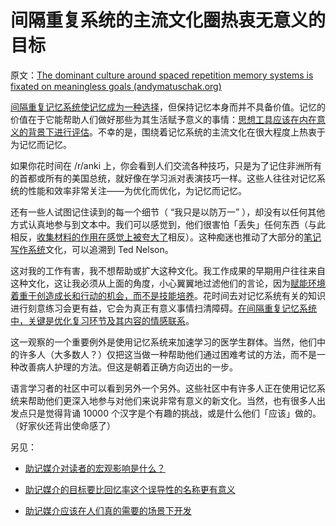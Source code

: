 # 间隔重复系统的主流文化圈热衷无意义的目标

原文：[The dominant culture around spaced repetition memory systems is fixated on meaningless goals (andymatuschak.org)](https://notes.andymatuschak.org/z7i9vs1MyadFaSkGBSwLVsfsQ5UEdN5aS2v9J)

[间隔重复记忆系统使记忆成为一种选择](https://notes.andymatuschak.org/z4bR1HVvDUhMXDm5SJB4Tiw4xGbrm9AfXWgbc)，但保持记忆本身而并不具备价值。记忆的价值在于它能帮助人们做好那些为其生活赋予意义的事情：[思想工具应该在内在意义的背景下进行评估](https://notes.andymatuschak.org/z494jinM6aNqjzLuVenhH3tkgMWuDgzby3odm)。不幸的是，围绕着记忆系统的主流文化在很大程度上热衷于为记忆而记忆。

如果你花时间在 /r/anki 上，你会看到人们交流各种技巧，只是为了记住非洲所有的首都或所有的美国总统，就好像在学习派对表演技巧一样。这些人往往对记忆系统的性能和效率非常关注——为优化而优化，为记忆而记忆。

还有一些人试图记住读到的每一个细节（ “我只是以防万一” ），却没有以任何其他方式认真地参与到文本中。我们可以感觉到，他们很害怕「丢失」任何东西（与此相反，[收集材料的作用在感觉上被夸大了](https://notes.andymatuschak.org/z8QSUyNdq3CMK79KSnCW7QTR1MPHEFi4Q2LY8)相反）。这种痴迷也推动了大部分的[笔记写作系统](https://notes.andymatuschak.org/z8XrKGDz49o6XxEx7tzGewzrXQnw6jSgv3Yyf)文化，可以追溯到 Ted Nelson。

这对我的工作有害，我不想帮助或扩大这种文化。我工作成果的早期用户往往来自这种文化，这让我必须从上面的角度，小心翼翼地过滤他们的言论，因为[赋能环境着重于创造成长和行动的机会，而不是技能培养](https://notes.andymatuschak.org/z5th5bWm6VhB6PPbYB97gUKMdnaZe5atntRza)。花时间去对记忆系统有关的知识进行刻意练习会更有益，它会为真正有意义事情扫清障碍。[在间隔重复记忆系统中，关键是优化复习环节及其内容的情感联系](https://notes.andymatuschak.org/z64si3kA3bkCgz3Bsr5YNWsAAQUR2pmXab63T)。

这一观察的一个重要例外是使用记忆系统来加速学习的医学生群体。当然，他们中的许多人（大多数人？）仅把这当做一种帮助他们通过困难考试的方法，而不是一种改善病人护理的方法。但这是朝着正确方向迈出的一步。

语言学习者的社区中可以看到另外一个另外。这些社区中有许多人正在使用记忆系统来帮助他们更深入地参与对他们来说非常有意义的新文化。当然，也有很多人出发点只是觉得背诵 10000 个汉字是个有趣的挑战，或是什么他们「应该」做的。（好家伙还背出使命感了）

另见：

- [助记媒介对读者的宏观影响是什么？](https://notes.andymatuschak.org/z5yKJEmSVZvRr6Q5kDdKeCEt9aqCjo2hQwNcm)

- [助记媒介的目标要比回忆率这个误导性的名称更有意义](https://notes.andymatuschak.org/zf7eeRUmfPxu7xHJ3QYQqhcXYrjWg1yhjTB)

- [助记媒介应该在人们真的需要的场景下开发](https://notes.andymatuschak.org/zLVJdDJ7jahsFYfTRU7LKbxsMYdpZWUbKB6)